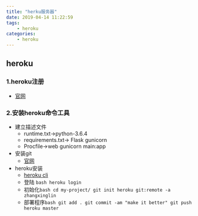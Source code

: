 ```yaml
---
title: "herku服务器"
date: 2019-04-14 11:22:59
tags:
    - heroku
categories:
    - heroku
---
```

## heroku
### 1.heroku注册
- [官网](https://www.heroku.com)

### 2.安装heroku命令工具
- 建立描述文件
    - runtime.txt->python-3.6.4
    - requirements.txt-> Flask  gunicorn
    - Procfile->web   gunicorn main:app
- 安装git
    - [官网](https://git-scm.com)
- heroku安装
    - [heroku cli](https://devcenter.heroku.com/articles/heroku-cli)
    - 登陆 ```bash
heroku login```
    - 初始化```bash
 cd my-project/
 git init
 heroku git:remote -a zhangxinglin```
    - 部署程序```bash
git add .
git commit -am "make it better"
git push heroku master```


